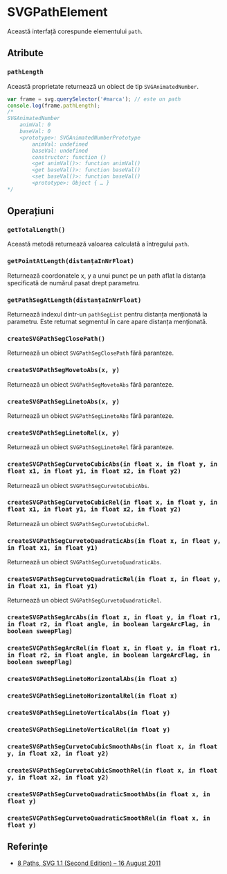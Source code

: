 # SVGPathElement

Această interfață corespunde elementului `path`.

## Atribute

### `pathLength`

Această proprietate returnează un obiect de tip `SVGAnimatedNumber`.

```javascript
var frame = svg.querySelector('#marca'); // este un path
console.log(frame.pathLength);
/*
SVGAnimatedNumber​
    animVal: 0​
    baseVal: 0​
    <prototype>: SVGAnimatedNumberPrototype​​
        animVal: undefined​​
        baseVal: undefined​​
        constructor: function ()​​
        <get animVal()>: function animVal()​​
        <get baseVal()>: function baseVal()​​
        <set baseVal()>: function baseVal()​​
        <prototype>: Object { … }
*/
```

## Operațiuni

### `getTotalLength()`

Această metodă returnează valoarea calculată a întregului `path`.

### `getPointAtLength(distanțaInNrFloat)`

Returnează coordonatele x, y a unui punct pe un path aflat la distanța specificată de numărul pasat drept parametru.

### `getPathSegAtLength(distanțaInNrFloat)`

Returnează indexul dintr-un `pathSegList` pentru distanța menționată la parametru. Este returnat segmentul în care apare distanța menționată.

### `createSVGPathSegClosePath()`

Returnează un obiect `SVGPathSegClosePath` fără paranteze.

### `createSVGPathSegMovetoAbs(x, y)`

Returnează un obiect `SVGPathSegMovetoAbs` fără paranteze.

### `createSVGPathSegLinetoAbs(x, y)`

Returnează un obiect `SVGPathSegLinetoAbs` fără paranteze.

### `createSVGPathSegLinetoRel(x, y)`

Returnează un obiect `SVGPathSegLinetoRel` fără paranteze.

### `createSVGPathSegCurvetoCubicAbs(in float x, in float y, in float x1, in float y1, in float x2, in float y2)`

Returnează un obiect `SVGPathSegCurvetoCubicAbs`.

### `createSVGPathSegCurvetoCubicRel(in float x, in float y, in float x1, in float y1, in float x2, in float y2)`

Returnează un obiect `SVGPathSegCurvetoCubicRel`.

### `createSVGPathSegCurvetoQuadraticAbs(in float x, in float y, in float x1, in float y1)`

Returnează un obiect `SVGPathSegCurvetoQuadraticAbs`.

### `createSVGPathSegCurvetoQuadraticRel(in float x, in float y, in float x1, in float y1)`

Returnează un obiect `SVGPathSegCurvetoQuadraticRel`.

### `createSVGPathSegArcAbs(in float x, in float y, in float r1, in float r2, in float angle, in boolean largeArcFlag, in boolean sweepFlag)`

### `createSVGPathSegArcRel(in float x, in float y, in float r1, in float r2, in float angle, in boolean largeArcFlag, in boolean sweepFlag)`

### `createSVGPathSegLinetoHorizontalAbs(in float x)`

### `createSVGPathSegLinetoHorizontalRel(in float x)`

### `createSVGPathSegLinetoVerticalAbs(in float y)`

### `createSVGPathSegLinetoVerticalRel(in float y)`

### `createSVGPathSegCurvetoCubicSmoothAbs(in float x, in float y, in float x2, in float y2)`

### `createSVGPathSegCurvetoCubicSmoothRel(in float x, in float y, in float x2, in float y2)`

### `createSVGPathSegCurvetoQuadraticSmoothAbs(in float x, in float y)`

### `createSVGPathSegCurvetoQuadraticSmoothRel(in float x, in float y)`

## Referințe

- [8 Paths, SVG 1.1 (Second Edition) – 16 August 2011](https://www.w3.org/TR/SVG11/paths.html)